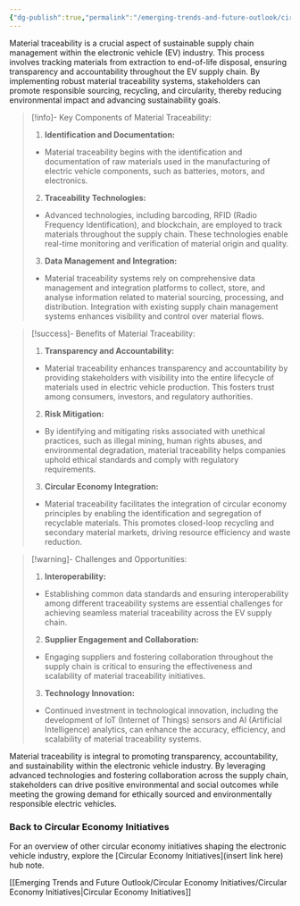 ```yaml
---
{"dg-publish":true,"permalink":"/emerging-trends-and-future-outlook/circular-economy-initiatives/material-traceability/"}
---
```


Material traceability is a crucial aspect of sustainable supply chain management within the electronic vehicle (EV) industry. This process involves tracking materials from extraction to end-of-life disposal, ensuring transparency and accountability throughout the EV supply chain. By implementing robust material traceability systems, stakeholders can promote responsible sourcing, recycling, and circularity, thereby reducing environmental impact and advancing sustainability goals.

> [!info]- Key Components of Material Traceability:
>1. **Identification and Documentation:**
> - Material traceability begins with the identification and documentation of raw materials used in the manufacturing of electric vehicle components, such as batteries, motors, and electronics. 
>2. **Traceability Technologies:**
> - Advanced technologies, including barcoding, RFID (Radio Frequency Identification), and blockchain, are employed to track materials throughout the supply chain. These technologies enable real-time monitoring and verification of material origin and quality.
>3. **Data Management and Integration:**
> - Material traceability systems rely on comprehensive data management and integration platforms to collect, store, and analyse information related to material sourcing, processing, and distribution. Integration with existing supply chain management systems enhances visibility and control over material flows.

>[!success]- Benefits of Material Traceability:
>1. **Transparency and Accountability:**
>- Material traceability enhances transparency and accountability by providing stakeholders with visibility into the entire lifecycle of materials used in electric vehicle production. This fosters trust among consumers, investors, and regulatory authorities.
>2. **Risk Mitigation:**
>- By identifying and mitigating risks associated with unethical practices, such as illegal mining, human rights abuses, and environmental degradation, material traceability helps companies uphold ethical standards and comply with regulatory requirements.
>3. **Circular Economy Integration:**
>- Material traceability facilitates the integration of circular economy principles by enabling the identification and segregation of recyclable materials. This promotes closed-loop recycling and secondary material markets, driving resource efficiency and waste reduction. 

>[!warning]- Challenges and Opportunities:
>1. **Interoperability:**
> - Establishing common data standards and ensuring interoperability among different traceability systems are essential challenges for achieving seamless material traceability across the EV supply chain.
>2. **Supplier Engagement and Collaboration:**
> - Engaging suppliers and fostering collaboration throughout the supply chain is critical to ensuring the effectiveness and scalability of material traceability initiatives.
>3. **Technology Innovation:**
> - Continued investment in technological innovation, including the development of IoT (Internet of Things) sensors and AI (Artificial Intelligence) analytics, can enhance the accuracy, efficiency, and scalability of material traceability systems.

Material traceability is integral to promoting transparency, accountability, and sustainability within the electronic vehicle industry. By leveraging advanced technologies and fostering collaboration across the supply chain, stakeholders can drive positive environmental and social outcomes while meeting the growing demand for ethically sourced and environmentally responsible electric vehicles.

### Back to Circular Economy Initiatives

For an overview of other circular economy initiatives shaping the electronic vehicle industry, explore the [Circular Economy Initiatives](insert link here) hub note.


[[Emerging Trends and Future Outlook/Circular Economy Initiatives/Circular Economy Initiatives\|Circular Economy Initiatives]]
